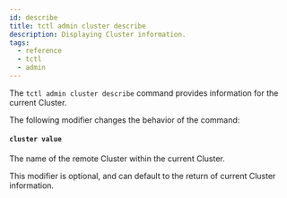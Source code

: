 ```yaml
---
id: describe
title: tctl admin cluster describe
description: Displaying Cluster information.
tags:
  - reference
  - tctl
  - admin
---
```


The `tctl admin cluster describe` command provides information for the current Cluster.

The following modifier changes the behavior of the command:

#### `cluster value`

The name of the remote Cluster within the current Cluster.

This modifier is optional, and can default to the return of current Cluster information.
